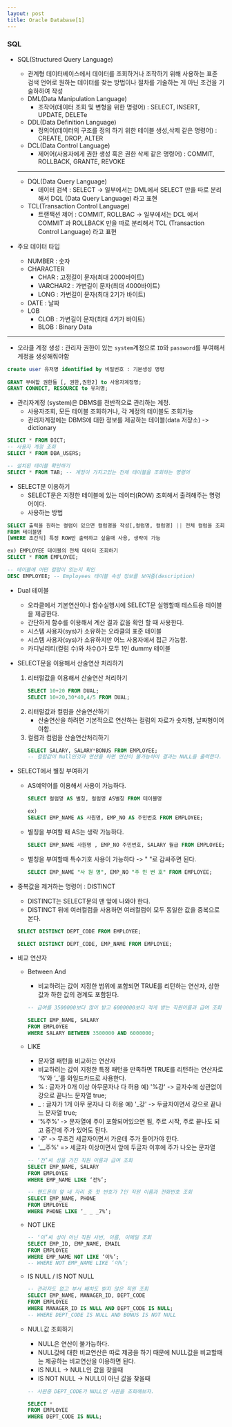 ```yaml
---
layout: post
title: Oracle Database[1]
---
```


### SQL

- SQL(Structured Query Language)
    - 관계형 데이터베이스에서 데이터를 조회하거나 조작하기 위해 사용하는 표준 검색 언어로 원하는 데이터를 찾는 방법이나 절차를 기술하는 게 아닌 조건을 기술하하여 작성
    - DML(Data Manipulation Language)
        - 조작어(데이터 조회 및 변형을 위한 명령어) : SELECT, INSERT, UPDATE, DELETe
    - DDL(Data Definition Language)
        - 정의어(데이터의 구조를 정의 하기 위한 테이블 생성,삭제 같은 명령어) : CREATE, DROP, ALTER
    - DCL(Data Control Language)
        - 제어어(사용자에게 권한 생성 혹은 권한 삭제 같은 명령어) : COMMIT, ROLLBACK, GRANTE, REVOKE
    -------------
    - DQL(Data Query Language) 
        - 데이터 검색 : SELECT -> 일부에서는 DML에서 SELECT 만을 따로 분리해서 DQL (Data Query Language) 라고 표현
    - TCL(Transaction Control Language)
        - 트랜잭션 제어 : COMMIT, ROLLBAC -> 일부에서는 DCL 에서 COMMIT 과 ROLLBACK 만을 따로 분리해서 TCL (Transaction Control Language) 라고 표현

- 주요 데이터 타입
    - NUMBER : 숫자
    - CHARACTER 
        - CHAR : 고정길이 문자(최대 2000바이트)
        - VARCHAR2 : 가변길이 문자(최대 4000바이트)
        - LONG : 가변길이 문자(최대 2기가 바이트)
    - DATE : 날짜
    - LOB
        - CLOB : 가변길이 문자(최대 4기가 바이트)
        - BLOB : Binary Data
        
--------
- 오라클 계정 생성 : 관리자 권한이 있는 `system`계정으로 `ID`와 `password`를 부여해서 계정을 생성해줘야함

```sql
create user 유저명 identified by 비밀번호 : 기본생성 명령
    
GRANT 부여할 권한들 [, 권한,권한2] to 사용자계정명;
GRANT CONNECT, RESOURCE to 유저명;
```


- 관리자계정 (system)은 DBMS를 전반적으로 관리하는 계정.
    - 사용자조회, 모든 테이블 조회하거나, 각 계정의 테이블도 조회가능
    - 관리자계정에는 DBMS에 대한 정보를 제공하는 테이블(data 저장소) -> dictionary

```sql
SELECT * FROM DICT;
-- 사용자 계정 조회
SELECT * FROM DBA_USERS;

-- 설치된 테이블 확인하기 
SELECT * FROM TAB; -- 계정이 가지고있는 전체 테이블을 조회하는 명령어
```

- SELECT문 이용하기
    - SELECT문은 지정한 테이블에 있는 데이터(ROW) 조회해서 출려해주는 명령어이다.
   - 사용하는 방법

```sql
SELECT 출력을 원하는 컬럼이 있으면 컬럼명을 작성[,컬럼명, 컬럼명] || 전체 컬럼을 조회하려면 * 작성
FROM 테이블명
[WHERE 조건식] 특정 ROW만 출력하고 싶을때 사용, 생략이 가능

ex) EMPLOYEE 테이블의 전체 데이터 조회하기
SELECT * FROM EMPLOYEE;

-- 테이블에 어떤 컬럼이 있는지 확인 
DESC EMPLOYEE; -- Employees 테이블 속성 정보를 보여줌(description)
```

- Dual 테이블
    - 오라클에서 기본연산이나 함수실행시에 SELECT문 실행할때 테스트용 테이블을 제공한다.
    - 간단하게 함수를 이용해서 계산 결과 값을 확인 할 때 사용한다. 
    - 시스템 사용자(sys)가 소유하는 오라클의 표준 테이블
    - 시스템 사용자(sys)가 소유하지만 어느 사용자에서 접근 가능함.
    - 카디널리티(컬럼 수)와 차수()가 모두 1인 dummy 테이블

- SELECT문을 이용해서 산술연산 처리하기
    1. 리터럴값을 이용해서 산술연산 처리하기 
        ```sql
        SELECT 10+20 FROM DUAL;
        SELECT 10+20,30*40,4/5 FROM DUAL;
        ```
    2. 리터럴값과 컬럼을 산술연산하기
        - 산술연산을 하려면 기본적으로 연산하는 컬럼의 자료가 숫자형, 날짜형이어야함.
    3. 컬럼과 컴럼을 산술연산처리하기 
        ```sql
        SELECT SALARY, SALARY*BONUS FROM EMPLOYEE;
        -- 컬럼값이 Null인것과 연산을 하면 연산이 불가능하여 결과는 NULL을 출력한다.
        ```

- SELECT에서 별칭 부여하기
    - AS예약어를 이용해서 사용이 가능하다.
        ```sql
        SELECT 컬럼명 AS 별칭, 컬럼명 AS별칭 FROM 테이블명

        ex)
        SELECT EMP_NAME AS 사원명, EMP_NO AS 주민번호 FROM EMPLOYEE;
        ```
    - 별칭을 부여할 때 AS는 생략 가능하다.
        ```sql
        SELECT EMP_NAME 사원명 , EMP_NO 주민번호, SALARY 월급 FROM EMPLOYEE;
        ```
    - 별칭을 부여할때 특수기호 사용이 가능하다 ->  " "로 감싸주면 된다.
        ```sql
        SELECT EMP_NAME "사 원 명", EMP_NO "주 민 번 호" FROM EMPLOYEE;
        ```

- 중복값을 제거하는 명령어 : DISTINCT
    - DISTINCT는 SELECT문의 맨 앞에 나와야 한다.
    - DISTINCT 뒤에 여러컬럼을 사용하면 여러컬럼이 모두 동일한 값을 중복으로 본다.
    
    ```sql
    SELECT DISTINCT DEPT_CODE FROM EMPLOYEE;
    
    SELECT DISTINCT DEPT_CODE, EMP_NAME FROM EMPLOYEE;
    ```


- 비교 연산자
    - Between And
        - 비교하려는 값이 지정한 범위에 포함되면 TRUE를 리턴하는 연산자, 상한 값과 하한 값의 경계도 포함된다.
        ```sql
        -- 급여를 3500000보다 많이 받고 6000000보다 적게 받는 직원이름과 급여 조회
        
        SELECT EMP_NAME, SALARY
        FROM EMPLOYEE
        WHERE SALARY BETWEEN 3500000 AND 6000000;
        ```
    - LIKE
        - 문자열 패턴을 비교하는 연산자
        - 비교하려는 값이 지정한 특정 패턴을 만족하면 TRUE를 리턴하는 연산자로 ‘%’와 ‘_’를 와일드카드로 사용한다.
        - % : 글자가 0개 이상 아무문자나 다 허용 예) '%강' -> 글자수에 상관없이 강으로 끝나느 문자열 true;
        - _ : 글자가 1개 아무 문자나 다 허용 예) '_강' -> 두글자이면서 강으로 끝나느 문자열 true;
        - '%주%' -> 문자열에 주이 포함되어있으면 됨, 주로 시작, 주로 끝나도 되고 중간에 주가 있어도 된다.
        - '_주_' -> 무조건 세글자이면서 가운데 주가 들어가야 한다.
        - '__주%' => 세글자 이상이면서 앞에 두글자 이후에 주가 나오는 문자열 
        ```sql
        -- ‘전’씨 성을 가진 직원 이름과 급여 조회
        SELECT EMP_NAME, SALARY
        FROM EMPLOYEE
        WHERE EMP_NAME LIKE ‘전%’;
        
        -- 핸드폰의 앞 네 자리 중 첫 번호가 7인 직원 이름과 전화번호 조회
        SELECT EMP_NAME, PHONE
        FROM EMPLOYEE
        WHERE PHONE LIKE ‘_ _ _7%’;
        ```
    - NOT LIKE
        ```sql
        -- ‘이’씨 성이 아닌 직원 사번, 이름, 이메일 조회
        SELECT EMP_ID, EMP_NAME, EMAIL
        FROM EMPLOYEE
        WHERE EMP_NAME NOT LIKE ‘이%’;
        -- WHERE NOT EMP_NAME LIKE ‘이%’;
        ```
    - IS NULL / IS NOT NULL
        ```sql
        -- 관리자도 없고 부서 배치도 받지 않은 직원 조회
        SELECT EMP_NAME, MANAGER_ID, DEPT_CODE
        FROM EMPLOYEE
        WHERE MANAGER_ID IS NULL AND DEPT_CODE IS NULL;
        -- WHERE DEPT_CODE IS NULL AND BONUS IS NOT NULL
        ```
    - NULL값 조회하기
        - NULL은 연산이 불가능하다.
        - NULL값에 대한 비교연산은 따로 제공을 하기 때문에 NULL값을 비교할때는 제공하는 비교연산을 이용하면 된다.
        - IS NULL -> NULL인 값을 찾을때
        - IS NOT NULL -> NULL이 아닌 값을 찾을때
        
        ```sql
        -- 사원중 DEPT_CODE가 NULL인 사원을 조회해보자.
        
        SELECT *
        FROM EMPLOYEE
        WHERE DEPT_CODE IS NULL;
        ```





